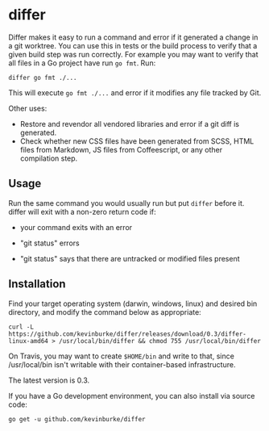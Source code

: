 # differ

Differ makes it easy to run a command and error if it generated a change in a
git worktree. You can use this in tests or the build process to verify that
a given build step was run correctly. For example you may want to verify that
all files in a Go project have run `go fmt`. Run:

```
differ go fmt ./...
```

This will execute `go fmt ./...` and error if it modifies any file tracked by
Git.

Other uses:

- Restore and revendor all vendored libraries and error if a git diff is
generated.
- Check whether new CSS files have been generated from SCSS, HTML files from
  Markdown, JS files from Coffeescript, or any other compilation step.

## Usage

Run the same command you would usually run but put `differ` before it. differ
will exit with a non-zero return code if:

- your command exits with an error

- "git status" errors

- "git status" says that there are untracked or modified files present

## Installation

Find your target operating system (darwin, windows, linux) and desired bin
directory, and modify the command below as appropriate:

    curl -L https://github.com/kevinburke/differ/releases/download/0.3/differ-linux-amd64 > /usr/local/bin/differ && chmod 755 /usr/local/bin/differ

On Travis, you may want to create `$HOME/bin` and write to that, since
/usr/local/bin isn't writable with their container-based infrastructure.

The latest version is 0.3.

If you have a Go development environment, you can also install via source code:

    go get -u github.com/kevinburke/differ
